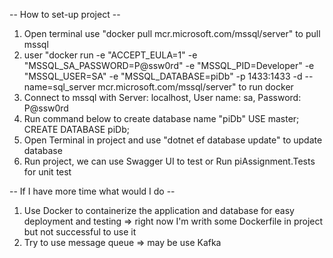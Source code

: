 -- How to set-up project --
1. Open terminal use "docker pull mcr.microsoft.com/mssql/server" to pull  mssql
2. user "docker run -e "ACCEPT_EULA=1" -e "MSSQL_SA_PASSWORD=P@ssw0rd" -e "MSSQL_PID=Developer" -e "MSSQL_USER=SA" -e "MSSQL_DATABASE=piDb" -p 1433:1433 -d --name=sql_server mcr.microsoft.com/mssql/server" to run docker
3. Connect to mssql with Server: localhost, User name: sa, Password: P@ssw0rd
4. Run command below to create database name "piDb"
   USE master;
   CREATE DATABASE piDb;
5. Open Terminal in project and use "dotnet ef database update" to update database
6. Run project, we can use Swagger UI to test or Run piAssignment.Tests for unit test


-- If I have more time what would I do --
1. Use Docker to containerize the application and database for easy deployment and testing
   => right now I'm writh some Dockerfile in project but not successful to use it
2. Try to use message queue => may be use Kafka

